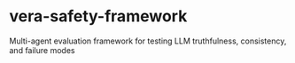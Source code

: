 # vera-safety-framework
Multi-agent evaluation framework for testing LLM truthfulness, consistency, and failure modes
